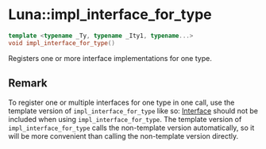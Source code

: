 # Luna::impl_interface_for_type

```c++
template <typename _Ty, typename _Ity1, typename...>
void impl_interface_for_type()
```

Registers one or more interface implementations for one type. 

## Remark
To register one or multiple interfaces for one type in one call, use the template version of `impl_interface_for_type` like so: [Interface](struct_luna_1_1_interface.md) should not be included when using `impl_interface_for_type`. The template version of `impl_interface_for_type` calls the non-template version automatically, so it will be more convenient than calling the non-template version directly. 

